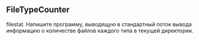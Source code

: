 ## FileTypeCounter

filestat. 
Напишите программу, выводящую в стандартный поток вывода информацию о количестве файлов каждого типа в текущей директории.